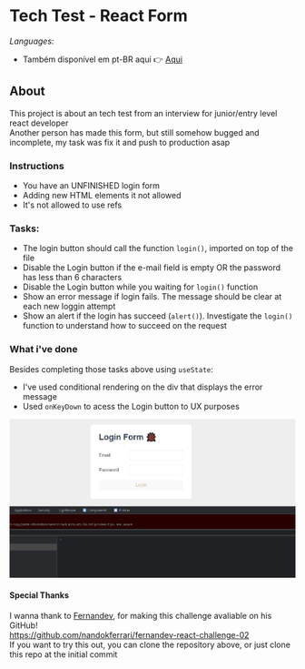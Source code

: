 # Tech Test - React Form

_Languages:_ 
<br>
- Também disponível em pt-BR aqui 👉 [Aqui](https://github.com/paulomonezi/react-tech-test/blob/main/README.ptBR.md)

## About
This project is about an tech test from an interview for junior/entry level react developer<br>
Another person has made this form, but still somehow bugged and incomplete, my task was fix it and push to production asap<br>


### Instructions

* You have an UNFINISHED login form
* Adding new HTML elements it not allowed
* It's not allowed to use refs<br>

### Tasks:

* The login button should call the function `login()`, imported on top of the file
* Disable the Login button if the e-mail field is empty OR the password has less than 6 characters
* Disable the Login button while you waiting for `login()` function
* Show an error message if login fails. The message should be clear at each new loggin attempt 
* Show an alert if the login has succeed (`alert()`). Investigate the `login()` function to understand how to succeed on the request<br>

### What i've done
Besides completing those tasks above using `useState`:
* I've used conditional rendering on the div that displays the error message
* Used `onKeyDown` to acess the Login button to UX purposes<br>

<img src="./src/gifs/readme.gif" alt="gif showing the form">

#### Special Thanks
I wanna thank to [Fernandev](https://github.com/nandokferrari), for making this challenge avaliable on his GitHub!<br>
https://github.com/nandokferrari/fernandev-react-challenge-02<br>
If you want to try this out, you can clone the repository above, or just clone this repo at the initial commit